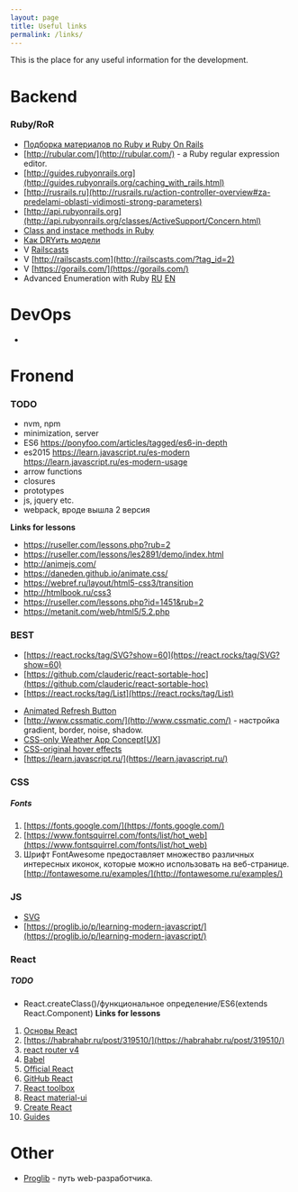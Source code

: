 ```yaml
---
layout: page
title: Useful links
permalink: /links/
---
```


This is the place for any useful information for the development.

# Backend

### Ruby/RoR
* [Подборка материалов по Ruby и Ruby On Rails](https://proglib.io/p/ruby-materials-digest/)
* [http://rubular.com/](http://rubular.com/) - a Ruby regular expression editor. 
* [http://guides.rubyonrails.org](http://guides.rubyonrails.org/caching_with_rails.html)
* [http://rusrails.ru](http://rusrails.ru/action-controller-overview#za-predelami-oblasti-vidimosti-strong-parameters)
* [http://api.rubyonrails.org](http://api.rubyonrails.org/classes/ActiveSupport/Concern.html)
* [Class and instace methods in Ruby](http://www.railstips.org/blog/archives/2009/05/11/class-and-instance-methods-in-ruby/)
* [Как DRYить модели](https://habrahabr.ru/hub/ror/)
* V [Railscasts](https://www.youtube.com/user/RailscastsReloaded/videos)
* V [http://railscasts.com](http://railscasts.com/?tag_id=2)
* V [https://gorails.com/](https://gorails.com/)
* Advanced Enumeration with Ruby [RU](https://habrahabr.ru/post/335072/) [EN](https://blog.codeship.com/advanced-enumeration-with-ruby/)

# DevOps
*

# Fronend
### TODO
- nvm, npm
- minimization, server
- ES6 https://ponyfoo.com/articles/tagged/es6-in-depth
- es2015 https://learn.javascript.ru/es-modern
https://learn.javascript.ru/es-modern-usage
- arrow functions
- closures
- prototypes 
- js, jquery etc.
- webpack, вроде вышла 2 версия

**Links for lessons**
- https://ruseller.com/lessons.php?rub=2
- https://ruseller.com/lessons/les2891/demo/index.html
- http://animejs.com/
- https://daneden.github.io/animate.css/
- https://webref.ru/layout/html5-css3/transition
- http://htmlbook.ru/css3
- https://ruseller.com/lessons.php?id=1451&rub=2
- https://metanit.com/web/html5/5.2.php

### BEST
- [https://react.rocks/tag/SVG?show=60](https://react.rocks/tag/SVG?show=60)
- [https://github.com/clauderic/react-sortable-hoc](https://github.com/clauderic/react-sortable-hoc)
- [https://react.rocks/tag/List](https://react.rocks/tag/List)
* [Animated Refresh Button](http://hugoware.net/snippets/animated-refresh-button)
* [http://www.cssmatic.com/](http://www.cssmatic.com/) - настройка gradient, border, noise, shadow.
* [CSS-only Weather App Concept[UX]](https://codepen.io/anon/pen/gxRVmY) 
* [CSS-original hover effects](http://www.webmasters.by/original-hover-effects-with-css3-4.html)
* [https://learn.javascript.ru/](https://learn.javascript.ru/)

### CSS
##### Fonts
1. [https://fonts.google.com/](https://fonts.google.com/)
1. [https://www.fontsquirrel.com/fonts/list/hot_web](https://www.fontsquirrel.com/fonts/list/hot_web)
1. Шрифт FontAwesome предоставляет множество различных интересных иконок, которые можно использовать на веб-странице. [http://fontawesome.ru/examples/](http://fontawesome.ru/examples/)
### JS
- [SVG](http://svgjs.com/)
- [https://proglib.io/p/learning-modern-javascript/](https://proglib.io/p/learning-modern-javascript/)

### React
##### TODO
- React.createClass()/функциональное определение/ES6(extends React.Component)
**Links for lessons**
1. [Основы React](https://metanit.com/web/react)
1. [https://habrahabr.ru/post/319510/](https://habrahabr.ru/post/319510/)
1. [react router v4](https://medium.com/@pshrmn/a-simple-react-router-v4-tutorial-7f23ff27adf)
1. [Babel](http://babeljs.io/)
1. [Official React](https://facebook.github.io/react/tutorial/tutorial.html)
1. [GitHub React](https://github.com/facebook/react)
1. [React toolbox](http://react-toolbox.com/#/components/tooltip)
1. [React material-ui](http://www.material-ui.com/#/get-started/server-rendering)
1. [Create React](https://habrahabr.ru/company/plarium/blog/326520/)
1. [Guides](https://egghead.io/technologies/react)

# Other
* [Proglib](https://proglib.io/p/2017-web-developer-path/) - путь web-разработчика.
